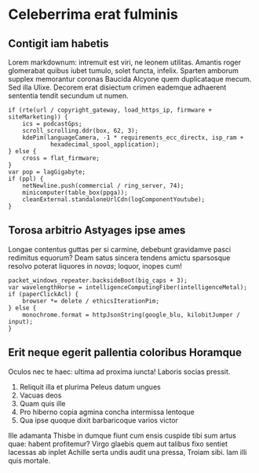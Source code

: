 # Celeberrima erat fulminis

## Contigit iam habetis

Lorem markdownum: intremuit est viri, ne leonem utilitas. Amantis roger
glomerabat quibus iubet tumulo, solet functa, infelix. Sparten amborum supplex
memorantur coronas Baucida Alcyone quem duplicataque mecum. Sed illa Ulixe.
Decorem erat disiectum crimen eademque adhaerent sententia tendit secundum ut
numen.

    if (rte(url / copyright_gateway, load_https_ip, firmware + siteMarketing)) {
        ics = podcastGps;
        scroll_scrolling.ddr(box, 62, 3);
        kdePim(languageCamera, -1 * requirements_ecc_directx, isp_ram +
                hexadecimal_spool_application);
    } else {
        cross = flat_firmware;
    }
    var pop = lagGigabyte;
    if (ppl) {
        netNewline.push(commercial / ring_server, 74);
        minicomputer(table_box(ppga));
        cleanExternal.standaloneUrlCdn(logComponentYoutube);
    }

## Torosa arbitrio Astyages ipse ames

Longae contentus guttas per si carmine, debebunt gravidamve pasci redimitus
equorum? Deam satus sincera tendens amictu sparsosque resolvo poterat liquores
in *novas*; loquor, inopes cum!

    packet_windows_repeater.backsideBoot(big_caps + 3);
    var wavelengthHorse = intelligenceComputingFiber(intelligenceMetal);
    if (paperClickAcl) {
        browser *= delete / ethicsIterationPim;
    } else {
        monochrome.format = httpJsonString(google_blu, kilobitJumper / input);
    }

## Erit neque egerit pallentia coloribus Horamque

Oculos nec te haec: ultima ad proxima iuncta! Laboris socias pressit.

1. Reliquit illa et plurima Peleus datum ungues
2. Vacuas deos
3. Quam quis ille
4. Pro hiberno copia agmina concha intermissa lentoque
5. Qua ipse quoque dixit barbaricoque varios victor

Ille adamanta Thisbe in dumque fiunt cum ensis cuspide tibi sum artus quae:
habent profitemur? Virgo glaebis quem aut talibus fixo sentiet lacessas ab
inplet Achille serta undis audit una pressa, Troiam sibi. Iam illi quis mortale.